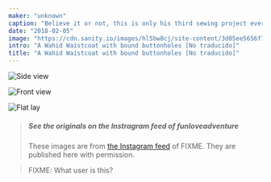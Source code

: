 ```yaml
---
maker: "unknown"
caption: "Believe it or not, this is only his third sewing project ever."
date: "2018-02-05"
image: "https://cdn.sanity.io/images/hl5bw8cj/site-content/3d05ee5656f7aac511d95ed567dab54c6545cd88-1080x1080.jpg"
intro: "A Wahid Waistcoat with bound buttonholes [No traducido]"
title: "A Wahid Waistcoat with bound buttonholes [No traducido]"
---
```


![Side view](https://posts.freesewing.org/uploads/bound_wahid_2_8cecc34558.jpg "Side view")

![Front view](https://posts.freesewing.org/uploads/bound_wahid_3_f8978b57b8.jpg "Front view")

![Flat lay](https://posts.freesewing.org/uploads/bound_wahid_4_7ee387162d.jpg "Flat lay")

> ##### See the originals on the Instragram feed of funloveadventure
>
> These images are from
> [the Instagram feed](https://www.instagram.com/funloveadventure/) of FIXME.
> They are published here with permission.

> FIXME: What user is this?

